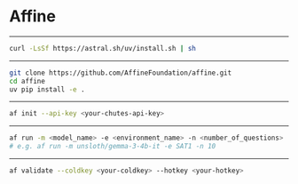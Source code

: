 # Affine
---
```bash
curl -LsSf https://astral.sh/uv/install.sh | sh
```
---
```bash
git clone https://github.com/AffineFoundation/affine.git
cd affine
uv pip install -e .
```
---
```bash
af init --api-key <your-chutes-api-key>
```
---
```bash
af run -m <model_name> -e <environment_name> -n <number_of_questions>
# e.g. af run -m unsloth/gemma-3-4b-it -e SAT1 -n 10
```
---
```bash
af validate --coldkey <your-coldkey> --hotkey <your-hotkey>
```
